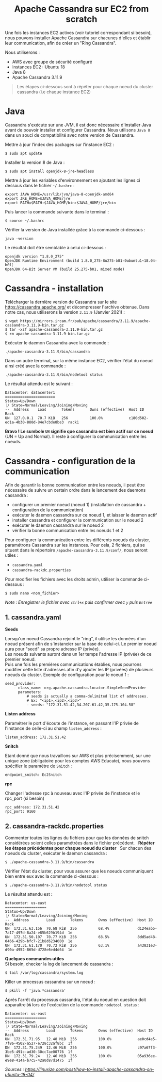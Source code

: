 <center>
  <h1>Apache Cassandra sur EC2 from scratch</h1>
</center>

Une fois les instances EC2 actives (voir tutoriel correspondant si besoin), nous pouvons installer Apache Cassandra sur chacunes d'elles et établir leur communication, afin de créer un "Ring Cassandra".

Nous utiliserons :
* AWS avec groupe de sécurité configuré
* Instances EC2 : Ubuntu 18 
* Java 8
* Apache Cassandra 3.11.9

>Les étapes ci-dessous sont à répéter pour chaque noeud du cluster cassandra (i.e chaque instance EC2)


# Java

Cassandra s'exécute sur une JVM, il est donc nécessaire d'installer Java avant de pouvoir installer et configurer Cassandra. Nous utilisons `Java 8` dans un souci de compatibilité avec notre version de Cassandra.

Mettre à jour l'index des packages sur l'instance EC2 :
``` shell
$ sudo apt update
``` 

Installer la version 8 de Java :
``` shell
$ sudo apt install openjdk-8-jre-headless
```

Mettre à jour les variables d'environnement en ajoutant les lignes ci dessous dans le fichier `~/.bashrc` :
```
export JAVA_HOME=/usr/lib/jvm/java-8-openjdk-amd64
export JRE_HOME=$JAVA_HOME/jre
export PATH=$PATH:$JAVA_HOME/bin:$JAVA_HOME/jre/bin
```

Puis lancer la commande suivante dans le terminal :
``` shell
$ source ~/.bashrc
```

Vérifier la version de Java installée grâce à la commande ci-dessous :
``` shell
java -version
```

Le résultat doit être semblable à celui ci-dessous :
```
openjdk version "1.8.0_275"
OpenJDK Runtime Environment (build 1.8.0_275-8u275-b01-0ubuntu1~18.04-b01)
OpenJDK 64-Bit Server VM (build 25.275-b01, mixed mode)
```


# Cassandra - installation

Télécharger la dernière version de Cassandra sur le site https://cassandra.apache.org/ et décompresser l'archive obtenue. Dans notre cas, nous utiliserons la version `3.11.9` (Janvier 2021) :
``` shell
$ wget https://mirrors.ircam.fr/pub/apache/cassandra/3.11.9/apache-cassandra-3.11.9-bin.tar.gz
$ tar -xzf apache-cassandra-3.11.9-bin.tar.gz
$ rm apache-cassandra-3.11.9-bin.tar.gz
```

Exécuter le daemon Cassandra avec la commande :
``` shell
./apache-cassandra-3.11.9/bin/cassandra
```

Dans un autre terminal, sur la même instance EC2, vérifier l'état du noeud ainsi créé avec la commande :
``` shell
./apache-cassandra-3.11.9/bin/nodetool status
```

Le résultat attendu est le suivant :
```
Datacenter: datacenter1
=======================
Status=Up/Down
|/ State=Normal/Leaving/Joining/Moving
--  Address    Load       Tokens       Owns (effective)  Host ID                               Rack
UN  127.0.0.1  70.7 KiB   256          100.0%            c180d502-ed1a-4b30-880d-84e7cbde8be3  rack1
```

**Bravo ! Le sumbole `UN` signifie que cassandra est bien actif sur ce noeud** (UN = Up and Normal). Il reste à configurer la communication entre les noeuds.


# Cassandra - configuration de la communication

Afin de garantir la bonne communication entre les noeuds, il peut être nécessaire de suivre un certain ordre dans le lancement des daemons cassandra :
- configurer un premier noeud (noeud 1) (installation de cassandra + configuration de la communication)
- exécuter le daemon cassandra sur ce noeud 1, et laisser le daemon actif
- installer cassandra et configurer la communication sur le noeud 2
- exécuter le daemon cassandra sur le noeud 2
- vérifier la bonne communication entre les noeuds 1 et 2

Pour configurer la communication entre les différents noeuds du cluster, paramétrons Cassandra sur les instances. Pour cela, 2 fichiers, qui se situent dans le répertoire `/apache-cassandra-3.11.9/conf/`, nous seront utiles :
* `cassandra.yaml`
* `cassandra-rackdc.properties`

Pour modifier les fichiers avec les droits admin, utiliser la commande ci-dessous :
``` shell
$ sudo nano <nom_fichier>
```

_Note : Enregistrer le fichier avec `ctrl+x` puis confirmer avec `y` puis `Entrée`_


## 1. cassandra.yaml
__Seeds__

Lorsqu'un noeud Cassandra rejoint le "ring", il utilise les données d'un noeud présent afin de s'instancier sur la base de celui-ci. 
Le premier noeud aura pour "seed" sa propre adresse IP (privée).  
Les noeuds suivants auront dans un 1er temps l'adresse IP (privée) de ce premier noeud.  
Puis une fois les premières communications établies, nous pourrons modifier cette liste d'adresses afin d'y ajouter les IP (privées) de plusieurs noeuds du cluster.
Exemple de configuration pour le noeud 1 :
```
seed_provider:
    - class_name: org.apache.cassandra.locator.SimpleSeedProvider
      parameters:
          # seeds is actually a comma-delimited list of addresses.
          # Ex: "<ip1>,<ip2>,<ip3>"
          - seeds: "172.31.51.42,34.207.61.42,35.175.104.58"
```

__Listen address__

Paramétrer le port d'écoute de l'instance, en passant l'IP privée de l'instance de celle-ci au champ `listen_address` :
```
listen_address: 172.31.51.42
```

__Snitch__

Etant donné que nous travaillons sur AWS et plus précisemment, sur une unique zone (obligatoire pour les comptes AWS Educate), nous pouvons spécifier le paramètre de `Snitch` :
```
endpoint_snitch: Ec2Snitch
```

__rpc__

Changer l'adresse rpc à nouveau avec l'IP privée de l'instance et le rpc_port (si besoin)
```
rpc_address: 172.31.51.42
rpc_port: 9160
```


## 2. cassandra-rackdc.properties

Commenter toutes les lignes du fichiers pour que les données de snitch considérées soient celles paramétrées dans le fichier précédent.
&nbsp;
**Répéter les étapes précédentes pour chaque noeud du cluster**
&nbsp;
Sur chacun des noeuds du cluster, exécuter le daemon cassandra :
``` shell
$ ./apache-cassandra-3.11.9/bin/cassandra
```

Vérifier l'état du cluster, pour vous assurer que les noeuds communiquent bien entre eux avec la commande ci-dessous :
``` shell
$ ./apache-cassandra-3.11.9/bin/nodetool status
```
Le résultat attendu est :
```
Datacenter: us-east
===================
Status=Up/Down
|/ State=Normal/Leaving/Joining/Moving
--  Address        Load       Tokens       Owns (effective)  Host ID                               Rack
UN  172.31.63.156  70.68 KiB  256          68.4%             d124eab5-7a17-497d-8a24-e85b629b194d  1e
UN  172.31.50.107  70.77 KiB  256          68.5%             8dd5ad48-0466-429b-bfc7-21b8d6234000  1e
UN  172.31.61.170  70.72 KiB  256          63.1%             a43831e3-d90a-4952-865d-d728e6ed4d64  1e
```

**Quelques commandes utiles**   
Si besoin, checker la log de lancement de cassandra :
``` shell
$ tail /var/log/cassandra/system.log
```
Killer un processus cassandra sur un noeud :
``` shell
$ pkill -f 'java.*cassandra'
```
Après l'arrêt du processus cassandra, l'état du noeud en question doit apparaître `DN` lors de l'exécution de la commande `nodetool status` :
```
Datacenter: us-east
===================
Status=Up/Down
|/ State=Normal/Leaving/Joining/Moving
--  Address        Load       Tokens       Owns (effective)  Host ID                               Rack
UN  172.31.71.95   12.48 MiB  256          100.0%            ae0cd4e5-7f86-4502-a527-e728c32af8bc  1f
DN  172.31.75.249  12.46 MiB  256          100.0%            c97a67f3-3be5-491c-ad30-30cc7ae00776  1f
DN  172.31.79.24   12.46 MiB  256          100.0%            05a936ee-e9e8-414a-b7c5-42a0d87d1475  1f
```

_Sources : 
https://linuxize.com/post/how-to-install-apache-cassandra-on-ubuntu-18-04/_
